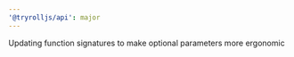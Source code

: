 ```yaml
---
'@tryrolljs/api': major
---
```


Updating function signatures to make optional parameters more ergonomic
